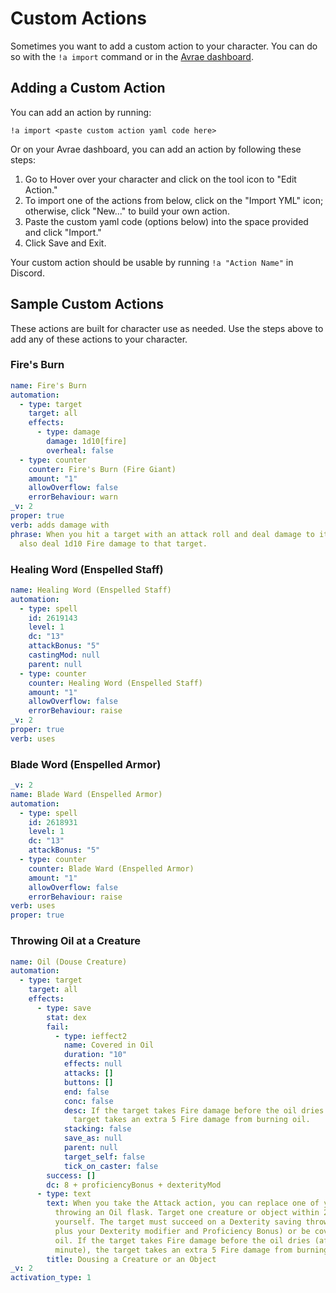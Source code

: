 # Custom Actions
Sometimes you want to add a custom action to your character. You can do so with the `!a import` command or in the <a href="https://avrae.io/dashboard/characters" target="_blank">Avrae dashboard</a>.


## Adding a Custom Action

You can add an action by running:

`!a import <paste custom action yaml code here>`

Or on your Avrae dashboard, you can add an action by following these steps:

1. Go to Hover over your character and click on the tool icon to "Edit Action."
2. To import one of the actions from below, click on the "Import YML" icon; otherwise, click "New..." to build your own action.
3. Paste the custom yaml code (options below) into the space provided and click "Import."
4. Click Save and Exit.

Your custom action should be usable by running `!a "Action Name"` in Discord.


## Sample Custom Actions
These actions are built for character use as needed. Use the steps above to add any of these actions to your character.

### Fire's Burn
```yaml
name: Fire's Burn
automation:
  - type: target
    target: all
    effects:
      - type: damage
        damage: 1d10[fire]
        overheal: false
  - type: counter
    counter: Fire's Burn (Fire Giant)
    amount: "1"
    allowOverflow: false
    errorBehaviour: warn
_v: 2
proper: true
verb: adds damage with
phrase: When you hit a target with an attack roll and deal damage to it, you can
  also deal 1d10 Fire damage to that target.
```
### Healing Word (Enspelled Staff)
```yaml
name: Healing Word (Enspelled Staff)
automation:
  - type: spell
    id: 2619143
    level: 1
    dc: "13"
    attackBonus: "5"
    castingMod: null
    parent: null
  - type: counter
    counter: Healing Word (Enspelled Staff)
    amount: "1"
    allowOverflow: false
    errorBehaviour: raise
_v: 2
proper: true
verb: uses
```

### Blade Word (Enspelled Armor)
```yaml
_v: 2
name: Blade Ward (Enspelled Armor)
automation:
  - type: spell
    id: 2618931
    level: 1
    dc: "13"
    attackBonus: "5"
  - type: counter
    counter: Blade Ward (Enspelled Armor)
    amount: "1"
    allowOverflow: false
    errorBehaviour: raise
verb: uses
proper: true
```

### Throwing Oil at a Creature
```yaml
name: Oil (Douse Creature)
automation:
  - type: target
    target: all
    effects:
      - type: save
        stat: dex
        fail:
          - type: ieffect2
            name: Covered in Oil
            duration: "10"
            effects: null
            attacks: []
            buttons: []
            end: false
            conc: false
            desc: If the target takes Fire damage before the oil dries (after 1 minute), the
              target takes an extra 5 Fire damage from burning oil.
            stacking: false
            save_as: null
            parent: null
            target_self: false
            tick_on_caster: false
        success: []
        dc: 8 + proficiencyBonus + dexterityMod
      - type: text
        text: When you take the Attack action, you can replace one of your attacks with
          throwing an Oil flask. Target one creature or object within 20 feet of
          yourself. The target must succeed on a Dexterity saving throw (DC 8
          plus your Dexterity modifier and Proficiency Bonus) or be covered in
          oil. If the target takes Fire damage before the oil dries (after 1
          minute), the target takes an extra 5 Fire damage from burning oil.
        title: Dousing a Creature or an Object
_v: 2
activation_type: 1
```
